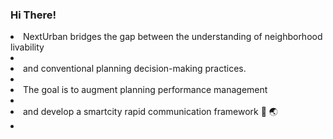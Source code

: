 ### Hi There!

<li>NextUrban bridges the gap between the understanding of neighborhood livability <li>
<li>and conventional planning decision-making practices.<li>

<li>The goal is to augment planning performance management <li>
<li>and develop a smartcity rapid communication framework 📲 🌏 <li>

<!--
**NextUrban/NextUrban** is a ✨ _special_ ✨ repository because its `README.md` (this file) appears on your GitHub profile.

